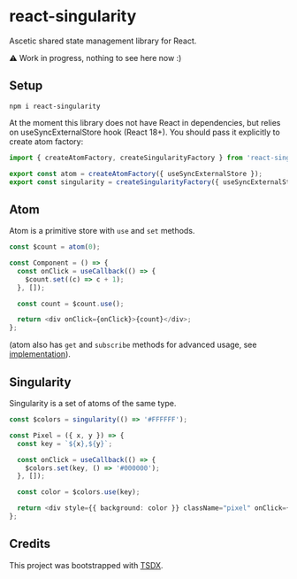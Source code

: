 # react-singularity

Ascetic shared state management library for React.

⚠ Work in progress, nothing to see here now :)

## Setup

```
npm i react-singularity
```

At the moment this library does not have React in dependencies, but relies on useSyncExternalStore hook (React 18+). You should pass it explicitly to create atom factory:

```typescript
import { createAtomFactory, createSingularityFactory } from 'react-singularity';

export const atom = createAtomFactory({ useSyncExternalStore });
export const singularity = createSingularityFactory({ useSyncExternalStore });
```

## Atom

Atom is a primitive store with `use` and `set` methods.

```typescript
const $count = atom(0);

const Component = () => {
  const onClick = useCallback(() => {
    $count.set((c) => c + 1);
  }, []);

  const count = $count.use();

  return <div onClick={onClick}>{count}</div>;
};
```

(atom also has `get` and `subscribe` methods for advanced usage, see [implementation](./src/atom.ts)).

## Singularity

Singularity is a set of atoms of the same type.

```typescript
const $colors = singularity(() => '#FFFFFF');

const Pixel = ({ x, y }) => {
  const key = `${x},${y}`;

  const onClick = useCallback(() => {
    $colors.set(key, () => '#000000');
  }, []);

  const color = $colors.use(key);

  return <div style={{ background: color }} className="pixel" onClick={onClick} />;
};
```

## Credits

This project was bootstrapped with [TSDX](https://github.com/jaredpalmer/tsdx).
